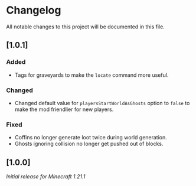 # Changelog

All notable changes to this project will be documented in this file.

## [1.0.1]

### Added

- Tags for graveyards to make the `locate` command more useful.

### Changed

- Changed default value for `playersStartWorldAsGhosts` option to `false` to make the mod friendlier for new players.

### Fixed

- Coffins no longer generate loot twice during world generation.
- Ghosts ignoring collision no longer get pushed out of blocks.

## [1.0.0]

_Initial release for Minecraft 1.21.1_